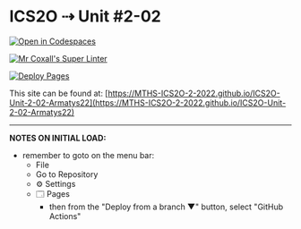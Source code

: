 # ICS2O ⇢ Unit #2-02

[![Open in Codespaces](https://classroom.github.com/assets/launch-codespace-f4981d0f882b2a3f0472912d15f9806d57e124e0fc890972558857b51b24a6f9.svg)](https://classroom.github.com/open-in-codespaces?assignment_repo_id=10440116)

[![Mr Coxall's Super Linter](https://github.com/MTHS-ICS2O-2-2022/ICS2O-Unit-2-02-Armatys22/workflows/Mr%20Coxall's%20Super%20Linter/badge.svg)](https://github.com/MTHS-ICS2O-2-2022/ICS2O-Unit-2-02-Armatys22/actions)

[![Deploy Pages](https://github.com/MTHS-ICS2O-2-2022/ICS2O-Unit-2-02-Armatys22/workflows/Deploy%20Pages/badge.svg)](https://github.com/MTHS-ICS2O-2-2022/ICS2O-Unit-2-02-Armatys22/actions)

This site can be found at: [https://MTHS-ICS2O-2-2022.github.io/ICS2O-Unit-2-02-Armatys22](https://MTHS-ICS2O-2-2022.github.io/ICS2O-Unit-2-02-Armatys22)

---

**NOTES ON INITIAL LOAD:**
- remember to goto on the menu bar:
  - File
  - Go to Repository
  - ⚙ Settings
  - 🗔 Pages
    - then from the "Deploy from a branch ▼" button, select "GitHub Actions"
